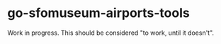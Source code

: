 # go-sfomuseum-airports-tools

Work in progress. This should be considered "to work, until it doesn't".